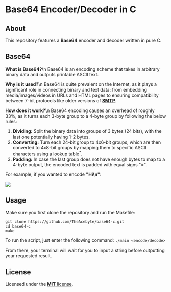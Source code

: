 # Base64 Encoder/Decoder in C
## About
This repository features a **Base64** encoder and decoder written in pure C.

## Base64
**What is Base64?**\n
Base64 is an encoding scheme that takes in arbitrary binary data and outputs printable ASCII text.

**Why is it used?**\n
Base64 is quite prevalent on the Internet, as it plays a significant role in connecting binary and text data: from embedding media/images/videos in URLs and HTML pages to ensuring compatibility between 7-bit protocols like older versions of [**SMTP**](https://en.wikipedia.org/wiki/Simple_Mail_Transfer_Protocol).

**How does it work?**\n
Base64 encoding causes an overhead of roughly 33%, as it turns each 3-byte group to a 4-byte group by following the below rules:

1. **Dividing:** Split the binary data into groups of 3 bytes (24 bits), with the last one potentially having 1-2 bytes.
2. **Converting:** Turn each 24-bit group to 4x6-bit groups, which are then converted to 4x8-bit groups by mapping them to specific ASCII characters using a lookup table<sup>*</sup>.
3. **Padding:** In case the last group does not have enough bytes to map to a 4-byte output, the encoded text is padded with equal signs "=".

For example, if you wanted to encode **"Hi\n"**:

<img src="https://www.redhat.com/rhdc/managed-files/sysadmin/2022-08/30_printable_base64.png">

## Usage
Make sure you first clone the repository and run the Makefile:
```
git clone https://github.com/TheAcebyte/base64-c.git
cd base64-c
make
```

To run the script, just enter the following command:
```./main <encode/decode>```

From there, your terminal will wait for you to input a string before outputting your requested result.

## License
Licensed under the [**MIT** license](LICENSE).